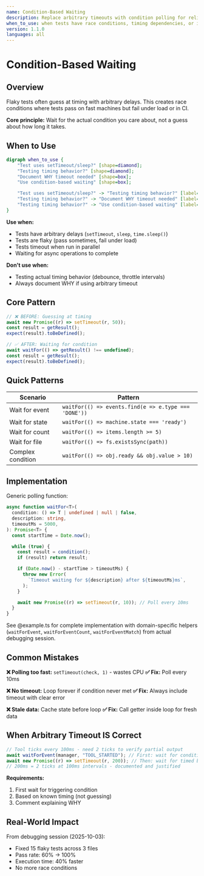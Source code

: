 ```yaml
---
name: Condition-Based Waiting
description: Replace arbitrary timeouts with condition polling for reliable async tests
when_to_use: when tests have race conditions, timing dependencies, or inconsistent pass/fail behavior
version: 1.1.0
languages: all
---
```


# Condition-Based Waiting

## Overview

Flaky tests often guess at timing with arbitrary delays. This creates race conditions where tests pass on fast machines but fail under load or in CI.

**Core principle:** Wait for the actual condition you care about, not a guess about how long it takes.

## When to Use

```dot
digraph when_to_use {
    "Test uses setTimeout/sleep?" [shape=diamond];
    "Testing timing behavior?" [shape=diamond];
    "Document WHY timeout needed" [shape=box];
    "Use condition-based waiting" [shape=box];

    "Test uses setTimeout/sleep?" -> "Testing timing behavior?" [label="yes"];
    "Testing timing behavior?" -> "Document WHY timeout needed" [label="yes"];
    "Testing timing behavior?" -> "Use condition-based waiting" [label="no"];
}
```

**Use when:**

- Tests have arbitrary delays (`setTimeout`, `sleep`, `time.sleep()`)
- Tests are flaky (pass sometimes, fail under load)
- Tests timeout when run in parallel
- Waiting for async operations to complete

**Don't use when:**

- Testing actual timing behavior (debounce, throttle intervals)
- Always document WHY if using arbitrary timeout

## Core Pattern

```typescript
// ❌ BEFORE: Guessing at timing
await new Promise((r) => setTimeout(r, 50));
const result = getResult();
expect(result).toBeDefined();

// ✅ AFTER: Waiting for condition
await waitFor(() => getResult() !== undefined);
const result = getResult();
expect(result).toBeDefined();
```

## Quick Patterns

| Scenario          | Pattern                                              |
| ----------------- | ---------------------------------------------------- |
| Wait for event    | `waitFor(() => events.find(e => e.type === 'DONE'))` |
| Wait for state    | `waitFor(() => machine.state === 'ready')`           |
| Wait for count    | `waitFor(() => items.length >= 5)`                   |
| Wait for file     | `waitFor(() => fs.existsSync(path))`                 |
| Complex condition | `waitFor(() => obj.ready && obj.value > 10)`         |

## Implementation

Generic polling function:

```typescript
async function waitFor<T>(
  condition: () => T | undefined | null | false,
  description: string,
  timeoutMs = 5000,
): Promise<T> {
  const startTime = Date.now();

  while (true) {
    const result = condition();
    if (result) return result;

    if (Date.now() - startTime > timeoutMs) {
      throw new Error(
        `Timeout waiting for ${description} after ${timeoutMs}ms`,
      );
    }

    await new Promise((r) => setTimeout(r, 10)); // Poll every 10ms
  }
}
```

See @example.ts for complete implementation with domain-specific helpers (`waitForEvent`, `waitForEventCount`, `waitForEventMatch`) from actual debugging session.

## Common Mistakes

**❌ Polling too fast:** `setTimeout(check, 1)` - wastes CPU
**✅ Fix:** Poll every 10ms

**❌ No timeout:** Loop forever if condition never met
**✅ Fix:** Always include timeout with clear error

**❌ Stale data:** Cache state before loop
**✅ Fix:** Call getter inside loop for fresh data

## When Arbitrary Timeout IS Correct

```typescript
// Tool ticks every 100ms - need 2 ticks to verify partial output
await waitForEvent(manager, "TOOL_STARTED"); // First: wait for condition
await new Promise((r) => setTimeout(r, 200)); // Then: wait for timed behavior
// 200ms = 2 ticks at 100ms intervals - documented and justified
```

**Requirements:**

1. First wait for triggering condition
2. Based on known timing (not guessing)
3. Comment explaining WHY

## Real-World Impact

From debugging session (2025-10-03):

- Fixed 15 flaky tests across 3 files
- Pass rate: 60% → 100%
- Execution time: 40% faster
- No more race conditions

